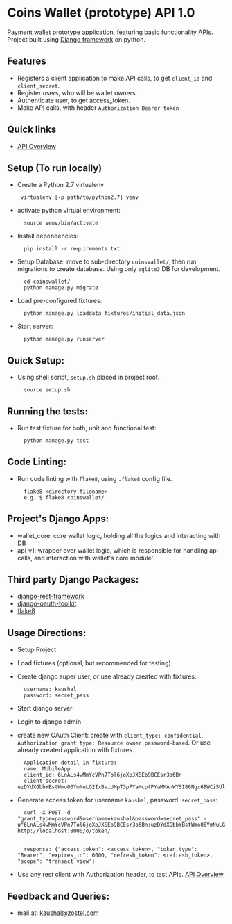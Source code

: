 # Coins Wallet (prototype) API 1.0

Payment wallet prototype application, featuring basic functionality APIs. Project built using [Django framework](https://github.com/django/django) on python.

## Features
- Registers a client application to make API calls, to get `client_id` and `client_secret`.
- Register users, who will be wallet owners.
- Authenticate user, to get access_token.
- Make API calls, with header `Authorization Bearer token`

## Quick links
- [API Overview](api-overview.md)

## Setup (To run locally)
 - Create a Python 2.7 virtualenv
        
        virtualenv [-p path/to/python2.7] venv

- activate python virtual environment:
  
        source venv/bin/activate

- Install dependencies:
        
        pip install -r requirements.txt


- Setup Database:
    move to sub-directory `coinswallet/`, then run migrations to create database. Using only `sqlite3` DB for development.
    
        cd coinswallet/
        python manage.py migrate

- Load pre-configured fixtures:

        python manage.py loaddata fixtures/initial_data.json

- Start server:

        python manage.py runserver


## Quick Setup:
- Using shell script, `setup.sh` placed in project root.

        source setup.sh

## Running the tests:
- Run test fixture for both, unit and functional test:

        python manage.py test


## Code Linting:
- Run code linting with `flake8`, using `.flake8` config file.

        flake8 <directory|filename>
        e.g. $ flake8 coinswallet/


## Project's Django Apps:
- wallet_core: core wallet logic, holding all the logics and interacting with DB
- api_v1: wrapper over wallet logic, which is responsible for handling api calls, and interaction with wallet's core module'


## Third party Django Packages:
- [django-rest-framework](https://github.com/encode/django-rest-framework)
- [django-oauth-toolkit](https://github.com/evonove/django-oauth-toolkit)
- [flake8](https://github.com/PyCQA/flake8)


## Usage Directions:
- Setup Project
- Load fixtures (optional, but recommended for testing)
- Create django super user, or use already created with fixtures:

        username: kaushal
        password: secret_pass
       
- Start django server
- Login to django admin
- create new OAuth Client:
 create with `client_type: confidential`, `Authorization grant type: Resource owner password-based`. 
 Or use already created application with fixtures.
 
        Application detail in fixture:
        name: MobileApp
        client_id: 6LnALs4wMmYcVPn7Tol6joXpJXSEb9BCEsr3o6Bn
        client_secret: uzDYdXGbbYBstWmo06YmNuLG2IxBviUMpT3pFYaMcptPYaMMAnWYSI86Ngx6BWCi5UlVQHcUYjP0HPbDONGycD6fYJN75TAYfDeWptFcYM8zDdpZTaXfwg4s9KXJBKJl
 
- Generate access token for username `kaushal`, password: `secret_pass`:

        curl -X POST -d "grant_type=password&username=kaushal&password=secret_pass" -u"6LnALs4wMmYcVPn7Tol6joXpJXSEb9BCEsr3o6Bn:uzDYdXGbbYBstWmo06YmNuLG2IxBviUMpT3pFYaMcptPYaMMAnWYSI86Ngx6BWCi5UlVQHcUYjP0HPbDONGycD6fYJN75TAYfDeWptFcYM8zDdpZTaXfwg4s9KXJBKJl" http://localhost:8000/o/token/


        response: {"access_token": <access_token>, "token_type": "Bearer", "expires_in": 6000, "refresh_token": <refresh_token>, "scope": "transact view"}

- Use any rest client with Authorization header, to test APIs. [API Overview](api-overview.md)


## Feedback and Queries:
- mail at: [kaushal@zostel.com](mailto:kaushal@zostel.com)
